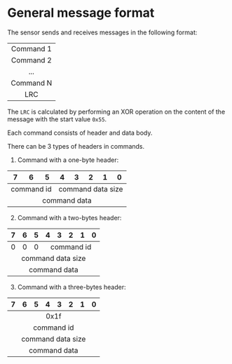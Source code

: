 # General message format

The sensor sends and receives messages in the following format:

<table>
    <tbody>
        <tr align="center">
            <td>Command 1</td>
        </tr>
        <tr align="center">
            <td>Command 2</td>
        </tr>
        <tr align="center">
            <td>...</td>
        </tr>
        <tr align="center">
            <td>Command N</td>
        </tr>
        <tr align="center">
            <td>LRC</td>
        </tr>
    </tbody>
</table>

The `LRC` is calculated by performing an XOR operation on the content of the message with the start value `0x55`.

Each command consists of header and data body.

There can be 3 types of headers in commands.

1. Command with a one-byte header:

<table>
    <thead>
        <tr>
            <th>7</th>
            <th>6</th>
            <th>5</th>
            <th>4</th>
            <th>3</th>
            <th>2</th>
            <th>1</th>
            <th>0</th>
        </tr>
    </thead>
    <tbody>
        <tr>
            <td colspan="3" align="center">command id</td>
            <td colspan="5" align="center">command data size</td>
        </tr>
        <tr>
            <td colspan="8" align="center">command data</td>
        </tr>
    </tbody>
</table>

2. Command with a two-bytes header:

<table>
    <thead>
        <tr>
            <th>7</th>
            <th>6</th>
            <th>5</th>
            <th>4</th>
            <th>3</th>
            <th>2</th>
            <th>1</th>
            <th>0</th>
        </tr>
    </thead>
    <tbody>
        <tr>
            <td>0</td>
            <td>0</td>
            <td>0</td>
            <td colspan="5" align="center">command id</td>
        </tr>
        <tr>
            <td colspan="8" align="center">command data size</td>
        </tr>
        <tr>
            <td colspan="8" align="center">command data</td>
        </tr>
    </tbody>
</table>


3. Command with a three-bytes header:

<table>
    <thead>
        <tr>
            <th>7</th>
            <th>6</th>
            <th>5</th>
            <th>4</th>
            <th>3</th>
            <th>2</th>
            <th>1</th>
            <th>0</th>
        </tr>
    </thead>
    <tbody>
        <tr>
            <td colspan="8" align="center">0x1f</td>
        </tr>
        <tr>
            <td colspan="8" align="center">command id</td>
        </tr>
        <tr>
            <td colspan="8" align="center">command data size</td>
        </tr>
        <tr>
            <td colspan="8" align="center">command data</td>
        </tr>
    </tbody>
</table>
